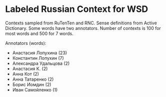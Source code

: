Labeled Russian Context for WSD
===============================

Contexts sampled from RuTenTen and RNC. Sense definitions from Active Dictionary.
Some words have two annotators. Number of contexts is 100 for most words
and 500 for 7 words.

Annotators (words):

- Анастасия Лопухина (23)
- Константин Лопухин (7)
- Александра Удальцова (2)
- Анастасия К. (2)
- Анна Кот (2)
- Анна Татаренко (2)
- Борис Иомдин (2)
- Иван Самойленко (1)
